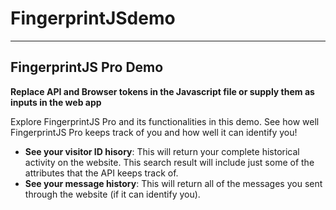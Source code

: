 # FingerprintJSdemo

---

## FingerprintJS Pro Demo

**Replace API and Browser tokens in the Javascript file or supply them as inputs in the web app**

Explore FingerprintJS Pro and its functionalities in this demo.
See how well FingerprintJS Pro keeps track of you and how well it can identify you!

- **See your visitor ID hisory**: This will return your complete historical activity on the website. This search result will include just some of the attributes that the API keeps track of.
- **See your message history**: This will return all of the messages you sent through the website (if it can identify you).
